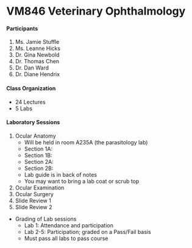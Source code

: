 # VM846 Veterinary Ophthalmology

#### Participants

1. Ms. Jamie Stuffle
2. Ms. Leanne Hicks
3. Dr. Gina Newbold
4. Dr. Thomas Chen
5. Dr. Dan Ward
6. Dr. Diane Hendrix

#### Class Organization

* 24 Lectures
* 5 Labs

#### Laboratory Sessions

1. Ocular Anatomy
    * Will be held in room A235A \(the parasitology lab\)
    * Section 1A: 
    * Section 1B:
    * Section 2A:
    * Section 2B:
    * Lab guide is in back of notes
    * You may want to bring a lab coat or scrub top
2. Ocular Examination
3. Ocular Surgery
4. Slide Review 1
5. Slide Review 2

* Grading of Lab sessions
    * Lab 1: Attendance and participation
    * Lab 2-5: Participation; graded on a Pass/Fail basis
    * Must pass all labs to pass course
